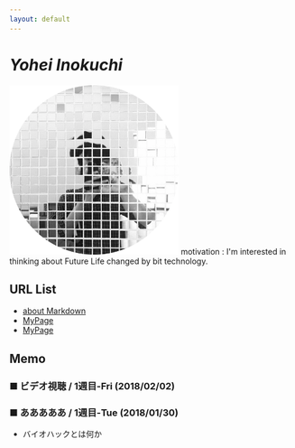 ```yaml
---
layout: default
---
```


# _Yohei Inokuchi_
<img style="width : 300px; height : 300px;" src="image/profile.png">
motivation : I'm interested in thinking about Future Life changed by bit technology.

## URL List
- [about Markdown](https://github.com/BioClub/Practice-Repository/blob/master/Reference.md)
- [MyPage](http://bha5.bioclub.org/participants/yohei/)
- [MyPage](https://inoyoh.github.io/BHA5/participants/yohei/)

## Memo
### ■ ビデオ視聴 / 1週目-Fri (2018/02/02)


### ■ あああああ / 1週目-Tue (2018/01/30)
- バイオハックとは何か



